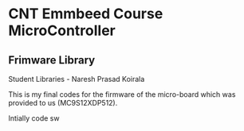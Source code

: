 # CNT Emmbeed Course MicroController 

## Frimware Library
Student Libraries - Naresh Prasad Koirala



This is my final codes for the firmware of the micro-board
which was provided to us (MC9S12XDP512).


Intially code sw

